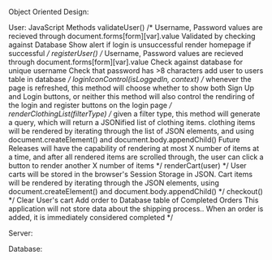 Object Oriented Design: 

User:
	JavaScript Methods
		validateUser()
			/*
			Username, Password values are recieved through document.forms[form][var].value
			Validated by checking against Database
			Show alert if login is unsuccessful
			render homepage if successful
			*/
		registerUser()
			/*
			Username, Password values are recieved through document.forms[form][var].value
			Check against database for unique username
			Check that password has >8 characters
			add user to users table in database
			*/
		loginIconControl(isLoggedIn, context)
			/*
			whenever the page is refreshed, this method will choose whether to show both Sign Up and Login buttons, or neither
			this method will also control the rendiring of the login and register buttons on the login page
			*/
		renderClothingList(filterType)
			/*
			given a filter type, this method will generate a query, which will return a JSONified list of clothing items. 
			clothing items will be rendered by iterating through the list of JSON elements, and using document.createElement() and document.body.appendChild()
			Future Releases will have the capability of rendering at most X number of items at a time, and after all rendered items are scrolled through, the user can click a button to render another X number of items
			*/
		renderCart(user)
			*/
			User carts will be stored in the browser's Session Storage in JSON. 
			Cart items will be rendered by iterating through the JSON elements, using document.createElement() and document.body.appendChild()
			*/
		checkout()
			*/
			Clear User's cart
			Add order to Database table of Completed Orders
			This application will not store data about the shipping process.. When an order is added, it is immediately considered completed
			*/


Server:

Database:
